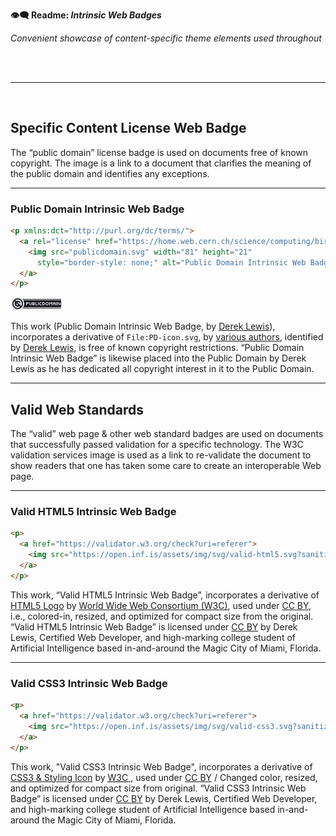 **👁️‍🗨️ Readme: _Intrinsic Web Badges_**

_Convenient showcase of content-specific theme elements used throughout_

<br /><br />

---

<br />


## Specific Content License Web Badge

The “public domain” license badge is used on documents free of known copyright.
The image is a link to a document that clarifies the meaning of the public
domain and identifies any exceptions.

---

### Public Domain Intrinsic Web Badge

```html
<p xmlns:dct="http://purl.org/dc/terms/">
  <a rel="license" href="https://home.web.cern.ch/science/computing/birth-web/licensing-web">
    <img src="publicdomain.svg" width="81" height="21"
      style="border-style: none;" alt="Public Domain Intrinsic Web Badge" />
  </a>
</p>
```

<p xmlns:dct="http://purl.org/dc/terms/">
  <a rel="license" href="https://home.web.cern.ch/science/computing/birth-web/licensing-web">
    <img src="publicdomain.svg" width="81" height="21"
      style="border-style: none;" alt="Public Domain Intrinsic Web Badge" />
  </a>
</p>

<p xmlns:dct="http://purl.org/dc/terms/">
This work (<span property="dct:title">Public Domain Intrinsic Web
Badge</span>, by <a href="https://open.inf.is/DerekNonGeneric" rel="dct:creator">
<span property="dct:title">Derek Lewis</span></a>), incorporates a derivative of
<span property="dct:title"><code>File:PD-icon.svg</code></span>, by
<a href="https://commons.wikimedia.org/wiki/File:PD-icon.svg" rel="dct:creator">
<span property="dct:title">various authors</span></a>, identified by
<a href="https://open.inf.is/DerekNonGeneric" rel="dct:publisher"><span
property="dct:title">Derek Lewis</span></a>, is free of known copyright
restrictions. “Public Domain Intrinsic Web Badge” is likewise placed into the
Public Domain by Derek Lewis as he has dedicated all copyright interest in it
to the Public Domain.</p>

---

## Valid Web Standards

The “valid” web page & other web standard badges are used on documents that
successfully passed validation for a specific technology. The W3C validation
services image is used as a link to re-validate the document to show readers
that one has taken some care to create an interoperable Web page.

---

### Valid HTML5 Intrinsic Web Badge

```html
<p>
  <a href="https://validator.w3.org/check?uri=referer">
    <img src="https://open.inf.is/assets/img/svg/valid-html5.svg?sanitize=true" alt="Valid HTML5!" height="21" width="81" />
  </a>
</p>
```

This work, “Valid HTML5 Intrinsic Web Badge”, incorporates a derivative of
<a href="https://www.w3.org/html/logo/#downloads">HTML5 Logo</a> by
<a href="http://www.w3.org">World Wide Web Consortium (<abbr>W3C</abbr>)</a>,
used under <a href="https://creativecommons.org/licenses/by/3.0/">CC BY</a>,
i.e., colored-in, resized, and optimized for compact size from the original.
“Valid HTML5 Intrinsic Web Badge” is licensed under <a rel="nofollow"
class="external text" href="https://creativecommons.org/licenses/by/3.0/">CC
BY</a> by Derek Lewis, Certified Web Developer, and high-marking college student
of Artificial Intelligence based in-and-around the Magic City of Miami, Florida.

---

### Valid CSS3 Intrinsic Web Badge

```html
<p>
  <a href="https://validator.w3.org/check?uri=referer">
    <img src="https://open.inf.is/assets/img/svg/valid-css3.svg?sanitize=true" alt="Valid CSS3!" height="21" width="81" />
  </a>
</p>
```

This work, "Valid CSS3 Intrinsic Web Badge", incorporates a derivative of
<a href="https://www.w3.org/html/logo/#downloads">CSS3 & Styling Icon</a> by
<a href="http://www.w3.org/"><abbr title="World Wide Web Consortium">W3C</abbr>
</a>, used under <a rel="nofollow" class="external text"
href="https://creativecommons.org/licenses/by/3.0/">CC BY</a> / Changed color,
resized, and optimized for compact size from original.
“Valid CSS3 Intrinsic Web Badge” is licensed under <a rel="nofollow"
class="external text" href="https://creativecommons.org/licenses/by/3.0/">CC
BY</a> by Derek Lewis, Certified Web Developer, and high-marking college student
of Artificial Intelligence based in-and-around the Magic City of Miami, Florida.
